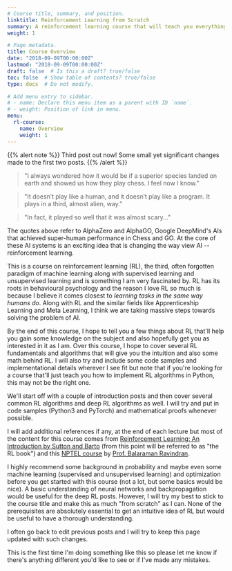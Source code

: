 ```yaml
---
# Course title, summary, and position.
linktitle: Reinforcement Learning from Scratch
summary: A reinforcement learning course that will teach you everything you need right from the very basics till the most complicated algorithms that are in use today.
weight: 1

# Page metadata.
title: Course Overview
date: "2018-09-09T00:00:00Z"
lastmod: "2018-09-09T00:00:00Z"
draft: false  # Is this a draft? true/false
toc: false  # Show table of contents? true/false
type: docs  # Do not modify. 

# Add menu entry to sidebar.
# - name: Declare this menu item as a parent with ID `name`.
# - weight: Position of link in menu.
menu:
  rl-course:
    name: Overview
    weight: 1
---
```

{{% alert note %}}
Third post out now! Some small yet significant changes made to the first two posts.
{{% /alert %}}

> "I always wondered how it would be if a superior species landed on earth and showed us how they play chess. I feel now I know."

> "It doesn’t play like a human, and it doesn’t play like a program. It plays in a third, almost alien, way."

> "In fact, it played so well that it was almost scary..."

The quotes above refer to AlphaZero and AlphaGO, Google DeepMind's AIs that achieved super-human performance in Chess and GO. At the core of these AI systems is an exciting idea that is changing the way view AI -- reinforcement learning.

This is a course on reinforcement learning (RL), the third, often forgotten paradigm of machine learning along with supervised learning and unsupervised learning and is something I am very fascinated by. RL has its roots in behavioural psychology and the reason I love RL so much is because I believe it comes closest to _learning tasks in the same way humans do_. Along with RL and the similar fields like Apprenticeship Learning and Meta Learning, I think we are taking massive steps towards solving the problem of AI.

By the end of this course, I hope to tell you a few things about RL that'll help you gain some knowledge on the subject and also hopefully get you as interested in it as I am. Over this course, I hope to cover several RL fundamentals and algorithms that will give you the intuition and also some math behind RL. I will also try and include some code samples and implementational details wherever I see fit but note that if you're looking for a course that'll just teach you how to implement RL algorithms in Python, this may not be the right one.

We'll start off with a couple of introduction posts and then cover several common RL algorithms and deep RL algorithms as well. I will try and put in code samples (Python3 and PyTorch) and mathematical proofs whenever possible.

I will add additional references if any, at the end of each lecture but most of the content for this course comes from [Reinforcement Learning: An Introduction by Sutton and Barto](http://incompleteideas.net/book/the-book-2nd.html) (from this point will be referred to as "the RL book") and this [NPTEL course](https://nptel.ac.in/courses/106106143/) by [Prof. Balaraman Ravindran](https://www.cse.iitm.ac.in/~ravi/).

I highly recommend some background in probability and maybe even some machine learning (supervised and unsupervised learning) and optimization before you get started with this course (not a lot, but some basics would be nice). A basic understanding of neural networks and backpropagation would be useful for the deep RL posts. However, I will try my best to stick to the course title and make this as much "from scratch" as I can. None of the prerequisites are absolutely essential to get an intuitive idea of RL but would be useful to have a thorough understanding. 
 
I often go back to edit previous posts and I will try to keep this page updated with such changes.
 
This is the first time I'm doing something like this so please let me know if there's anything different you'd like to see or if I've made any mistakes.


